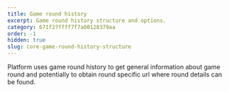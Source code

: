 ```yaml
---
title: Game round history
excerpt: Game round history structure and options.
category: 671f27ffff7f7a00128379aa
order: -1
hidden: true
slug: core-game-round-history-structure
---
```


Platform uses game round history to get general information about game round and potentially to obtain round specific url where round details can be found.

